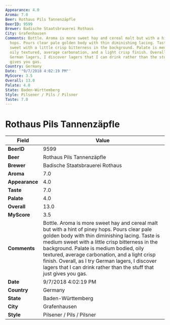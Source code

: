 ```yaml
---
Appearance: 4.0
Aroma: 7.0
Beer: Rothaus Pils Tannenzäpfle
BeerID: 9599
Brewer: Badische Staatsbrauerei Rothaus
City: Grafenhausen
Comments: Bottle. Aroma is more sweet hay and cereal malt but with a hint of piney
  hops. Pours clear pale golden body with thin diminishing lacing. Taste is medium
  sweet with a little crisp bitterness in the background. Palate is medium bodied,
  oily textured, average carbonation, and a light crisp finish. Overall, as I try
  German lagers, I discover lagers that I can drink rather than the stuff that just
  gives you gas.
Country: Germany
Date: '"9/7/2018 4:02:19 PM"'
MyScore: 3.5
Overall: 13.0
Palate: 4.0
State: Baden-Württemberg
Style: Pilsener / Pils / Pilsner
Taste: 7.0
---
```


# Rothaus Pils Tannenzäpfle

| Field         | Value |
|---------------|-------|
| **BeerID** | 9599 |
| **Beer** | Rothaus Pils Tannenzäpfle |
| **Brewer** | Badische Staatsbrauerei Rothaus |
| **Aroma** | 7.0 |
| **Appearance** | 4.0 |
| **Taste** | 7.0 |
| **Palate** | 4.0 |
| **Overall** | 13.0 |
| **MyScore** | 3.5 |
| **Comments** | Bottle. Aroma is more sweet hay and cereal malt but with a hint of piney hops. Pours clear pale golden body with thin diminishing lacing. Taste is medium sweet with a little crisp bitterness in the background. Palate is medium bodied, oily textured, average carbonation, and a light crisp finish. Overall, as I try German lagers, I discover lagers that I can drink rather than the stuff that just gives you gas. |
| **Date** | 9/7/2018 4:02:19 PM |
| **Country** | Germany |
| **State** | Baden-Württemberg |
| **City** | Grafenhausen |
| **Style** | Pilsener / Pils / Pilsner |
